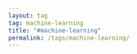 ```yaml
---
layout: tag
tag: machine-learning
title: "#machine-learning"
permalink: /tags/machine-learning/
---
```

